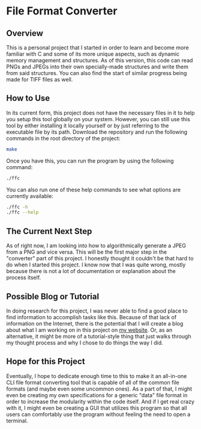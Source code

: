# File Format Converter

## Overview
This is a personal project that I started in order to learn and become more
familiar with C and some of its more unique aspects, such as dynamic memory
management and structures. As of this version, this code can read PNGs and
JPEGs into their own specially-made structures and write them from said
structures. You can also find the start of similar progress being made for
TIFF files as well.

## How to Use
In its current form, this project does not have the necessary files in it to
help you setup this tool globally on your system. However, you can still use
this tool by either installing it locally yourself or by just referring to the
executable file by its path. Download the repository and run the following
commands in the root directory of the project:
```bash
make
```
Once you have this, you can run the program by using the following command:
```bash
./ffc
```
You can also run one of these help commands to see what options are currently
available:
```bash
./ffc -h
./ffc --help
```

## The Current Next Step
As of right now, I am looking into how to algorithmically generate a JPEG from
a PNG and vice versa. This will be the first major step in the "converter" part
of this project. I honestly thought it couldn't be that hard to do when I started
this project. I know now that I was quite wrong, mostly because there is not
a lot of documentation or explanation about the process itself.

## Possible Blog or Tutorial
In doing research for this project, I was never able to find a good place to
find information to accomplish tasks like this. Because of that lack of
information on the Internet, there is the potential that I will create a blog
about what I am working on in this project on [my website](https://samcordry.dev).
Or, as an alternative, it might be more of a tutorial-style thing that just
walks through my thought process and why I chose to do things the way I did.

## Hope for this Project
Eventually, I hope to dedicate enough time to this to make it an all-in-one
CLI file format converting tool that is capable of all of the common file
formats (and maybe even some uncommon ones). As a part of that, I might even
be creating my own specifications for a generic "data" file format in order
to increase the modularity within the code itself. And if I get real crazy
with it, I might even be creating a GUI that utilizes this program so that
all users can comfortably use the program without feeling the need to open
a terminal.
